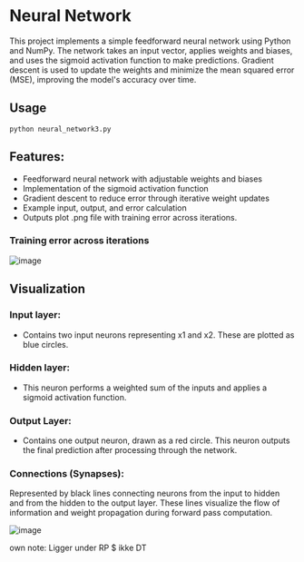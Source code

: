 # Neural Network

This project implements a simple feedforward neural network using Python and NumPy. 
The network takes an input vector, applies weights and biases, and uses the sigmoid activation function to make predictions. 
Gradient descent is used to update the weights and minimize the mean squared error (MSE), improving the model's accuracy over time.
## Usage
```
python neural_network3.py
```


## Features:
- Feedforward neural network with adjustable weights and biases
- Implementation of the sigmoid activation function
- Gradient descent to reduce error through iterative weight updates
- Example input, output, and error calculation
- Outputs plot .png file with training error across iterations.

### Training error across iterations

![image](https://github.com/user-attachments/assets/19c02df3-c738-4277-b8dd-97ce637c8d21)


## Visualization 
### Input layer:
- Contains two input neurons representing x1 and x2. These are plotted as blue circles.

### Hidden layer:
- This neuron performs a weighted sum of the inputs and applies a sigmoid activation function.

### Output Layer:
- Contains one output neuron, drawn as a red circle. This neuron outputs the final prediction after processing through the network.

### Connections (Synapses):
Represented by black lines connecting neurons from the input to hidden and from the hidden to the output layer. 
These lines visualize the flow of information and weight propagation during forward pass computation.

![image](https://github.com/user-attachments/assets/af7b8120-a357-4b25-973a-6e4daf677bfb)

own note:
Ligger under RP $ ikke DT


